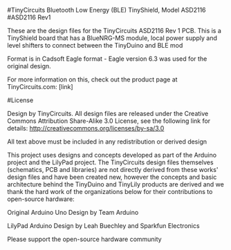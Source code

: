 #TinyCircuits Bluetooth Low Energy (BLE) TinyShield, Model ASD2116
#ASD2116 Rev1

These are the design files for the TinyCircuits ASD2116 Rev 1 PCB. This is a TinyShield board that has a BlueNRG-MS module, 
local power supply and level shifters to connect between the TinyDuino and BLE mod

Format is in Cadsoft Eagle format - Eagle version 6.3 was used for the original design.

For more information on this, check out the product page at TinyCircuits.com: [link]

#License

Design by TinyCircuits.
All design files are released under the Creative Commons Attribution Share-Alike 3.0 License, see the following link for details: http://creativecommons.org/licenses/by-sa/3.0

All text above must be included in any redistribution or derived design

This project uses designs and concepts developed as part of the Arduino project and the LilyPad project.  The TinyCircuits design files themselves (schematics, PCB and libraries) are not directly derived from these works' design files and have been created new, however the concepts and basic architecture behind the TinyDuino and TinyLily products are derived and we thank the hard work of the organizations below for their contributions to open-source hardware:
  
Original Arduino Uno Design by Team Arduino

LilyPad Arduino Design by Leah Buechley and Sparkfun Electronics

Please support the open-source hardware community 

